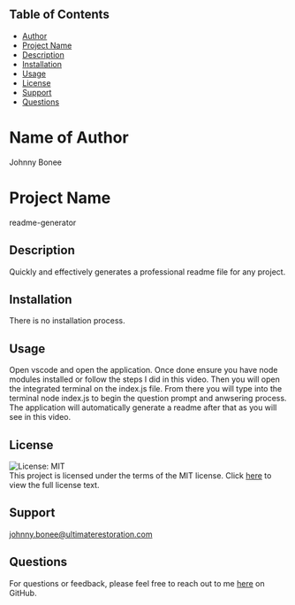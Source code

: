
  ## Table of Contents
  * [Author](#myName)
  * [Project Name](#projectName)
  * [Description](#description)
  * [Installation](#installation)
  * [Usage](#usage)
  * [License](#license)
  * [Support](#support)
  * [Questions](#questions)

# Name of Author

Johnny Bonee

# Project Name

readme-generator

## Description

Quickly and effectively generates a professional readme file for any project.


## Installation

There is no installation process.

## Usage

Open vscode and open the application. Once done ensure you have node modules installed or follow the steps I did in this video. Then you will open the integrated terminal on the index.js file. From there you will type into the terminal node index.js to begin the question prompt and anwsering process. The application will automatically generate a readme after that as you will see in this video.

## License
<img alt="License: MIT" src="https://img.shields.io/badge/License-MIT-yellow.svg"></br>
This project is licensed under the terms of the MIT license. Click <a href="https://opensource.org/licenses/MIT">here</a> to view the full license text.

## Support

johnny.bonee@ultimaterestoration.com

## Questions

For questions or feedback, please feel free to reach out to me <a href="https://github.com/johnnyb90">here</a> on GitHub.
  